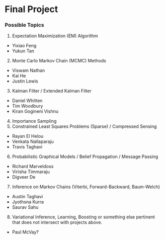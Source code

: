 # Final Project

### Possible Topics

1. Expectation Maximization (EM) Algorithm
  * Yixiao Feng
  * Yukun Tan
2. Monte Carlo Markov Chain (MCMC) Methods
  * Viswam Nathan
  * Kai He
  * Justin Lewis
3. Kalman Filter / Extended Kalman Filter
  * Daniel Whitten
  * Tim Woodbury
  * Kiran Gogineni Vishnu
4. Importance Sampling
5. Constrained Least Squares Problems (Sparse) / Compressed Sensing
  * Rayan El Helou
  * Venkata Nallaparaju
  * Travis Taghavi
6. Probabilistic Graphical Models / Belief Propagation / Message Passing
  * Richard Marveldoss
  * Virisha Timmaraju
  * Digveer De
7. Inference on Markov Chains (Viterbi, Forward-Backward, Baum-Welch)
  * Austin Taghavi
  * Jyothsna Kurra
  * Saurav Sahu
8. Variational Inference, Learning, Boosting or something else pertinent that does not intersect with projects above.
* Paul McVay?

